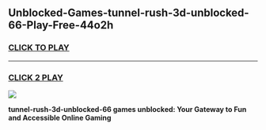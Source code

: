 
## Unblocked-Games-tunnel-rush-3d-unblocked-66-Play-Free-44o2h
<h3>
<a href="https://premium76.site?title=tunnel-rush-3d-unblocked-66&ref=21A">CLICK TO PLAY</a></h3>
<hr>

<h3>
<a href="https://premium76.site?title=tunnel-rush-3d-unblocked-66&ref=21A">CLICK 2 PLAY</a>
  
</h3>

<a href="https://premium76.site?title=tunnel-rush-3d-unblocked-66&ref=21A"><img src="https://clearcache.store/games.png"></a>


**tunnel-rush-3d-unblocked-66 games unblocked: Your Gateway to Fun and Accessible Online Gaming**
